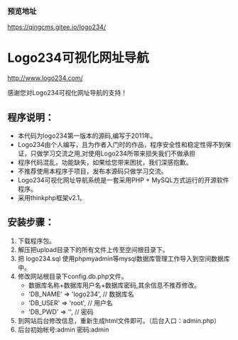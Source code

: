 
### 预览地址

https://qingcms.gitee.io/logo234/

# Logo234可视化网址导航 

  http://www.logo234.com/  

  感谢您对Logo234可视化网址导航的支持！
  
  

## 程序说明：

- 本代码为logo234第一版本的源码,编写于2011年。
- Logo234由个人编写，且为作者入门时的作品，程序安全性和稳定性得不到保证，只做学习交流之用,对使用Logo234所带来损失我们不做承担
- 程序代码混乱，功能缺失，如果给您带来困扰，我们深感抱歉。
- 不推荐使用本程序于项目，发布本源码只做学习交流。
- Logo234可视化网址导航系统是一套采用PHP + MySQL方式运行的开源软件程序。
- 采用thinkphp框架v2.1。

## 安装步骤：
  1. 下载程序包。
  2. 解压把upload目录下的所有文件上传至空间根目录下。
  3. 把 logo234.sql 使用phpmyadmin等mysql数据库管理工作导入到空间数据库中。
  4. 修改网站根目录下config.db.php文件。
     - 数据库名称+数据库用户名+数据库密码,其余信息不推荐修改。
	 - 'DB_NAME' => 'logo234', // 数据库名
	 - 'DB_USER' => 'root',    // 用户名
	 - 'DB_PWD' => '',         // 密码 
  5. 到网站后台修改信息，重新生成html文件即可。（后台入口：admin.php）
  6. 后台初始帐号:admin 密码:admin 
  
